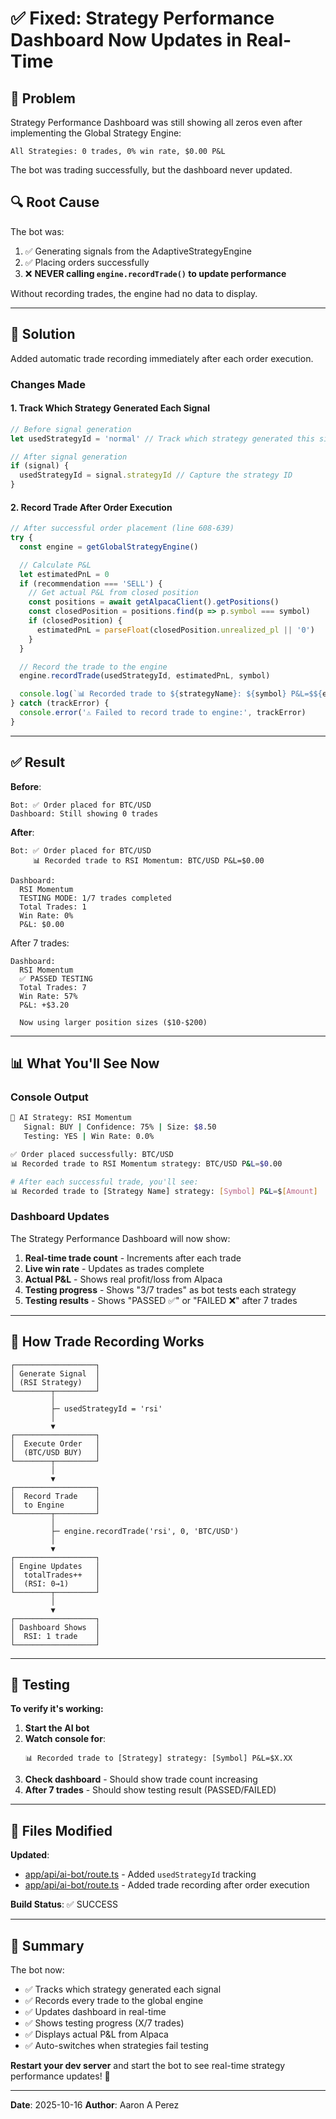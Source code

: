 # ✅ Fixed: Strategy Performance Dashboard Now Updates in Real-Time

## 🐛 Problem

Strategy Performance Dashboard was still showing all zeros even after implementing the Global Strategy Engine:

```
All Strategies: 0 trades, 0% win rate, $0.00 P&L
```

The bot was trading successfully, but the dashboard never updated.

## 🔍 Root Cause

The bot was:
1. ✅ Generating signals from the AdaptiveStrategyEngine
2. ✅ Placing orders successfully
3. ❌ **NEVER calling `engine.recordTrade()` to update performance**

Without recording trades, the engine had no data to display.

---

## 🔧 Solution

Added automatic trade recording immediately after each order execution.

### Changes Made

#### 1. Track Which Strategy Generated Each Signal

```typescript
// Before signal generation
let usedStrategyId = 'normal' // Track which strategy generated this signal

// After signal generation
if (signal) {
  usedStrategyId = signal.strategyId // Capture the strategy ID
}
```

#### 2. Record Trade After Order Execution

```typescript
// After successful order placement (line 608-639)
try {
  const engine = getGlobalStrategyEngine()

  // Calculate P&L
  let estimatedPnL = 0
  if (recommendation === 'SELL') {
    // Get actual P&L from closed position
    const positions = await getAlpacaClient().getPositions()
    const closedPosition = positions.find(p => p.symbol === symbol)
    if (closedPosition) {
      estimatedPnL = parseFloat(closedPosition.unrealized_pl || '0')
    }
  }

  // Record the trade to the engine
  engine.recordTrade(usedStrategyId, estimatedPnL, symbol)

  console.log(`📊 Recorded trade to ${strategyName}: ${symbol} P&L=$${estimatedPnL.toFixed(2)}`)
} catch (trackError) {
  console.error('⚠️ Failed to record trade to engine:', trackError)
}
```

---

## ✅ Result

**Before**:
```
Bot: ✅ Order placed for BTC/USD
Dashboard: Still showing 0 trades
```

**After**:
```
Bot: ✅ Order placed for BTC/USD
     📊 Recorded trade to RSI Momentum: BTC/USD P&L=$0.00

Dashboard:
  RSI Momentum
  TESTING MODE: 1/7 trades completed
  Total Trades: 1
  Win Rate: 0%
  P&L: $0.00
```

After 7 trades:
```
Dashboard:
  RSI Momentum
  ✅ PASSED TESTING
  Total Trades: 7
  Win Rate: 57%
  P&L: +$3.20

  Now using larger position sizes ($10-$200)
```

---

## 📊 What You'll See Now

### Console Output

```bash
🤖 AI Strategy: RSI Momentum
   Signal: BUY | Confidence: 75% | Size: $8.50
   Testing: YES | Win Rate: 0.0%

✅ Order placed successfully: BTC/USD
📊 Recorded trade to RSI Momentum strategy: BTC/USD P&L=$0.00

# After each successful trade, you'll see:
📊 Recorded trade to [Strategy Name] strategy: [Symbol] P&L=$[Amount]
```

### Dashboard Updates

The Strategy Performance Dashboard will now show:

1. **Real-time trade count** - Increments after each trade
2. **Live win rate** - Updates as trades complete
3. **Actual P&L** - Shows real profit/loss from Alpaca
4. **Testing progress** - Shows "3/7 trades" as bot tests each strategy
5. **Testing results** - Shows "PASSED ✅" or "FAILED ❌" after 7 trades

---

## 🔄 How Trade Recording Works

```mermaid
┌──────────────────┐
│ Generate Signal  │
│ (RSI Strategy)   │
└────────┬─────────┘
         │
         ├─ usedStrategyId = 'rsi'
         │
         ▼
┌──────────────────┐
│  Execute Order   │
│  (BTC/USD BUY)   │
└────────┬─────────┘
         │
         ▼
┌──────────────────┐
│  Record Trade    │
│  to Engine       │
└────────┬─────────┘
         │
         ├─ engine.recordTrade('rsi', 0, 'BTC/USD')
         │
         ▼
┌──────────────────┐
│ Engine Updates   │
│  totalTrades++   │
│  (RSI: 0→1)      │
└────────┬─────────┘
         │
         ▼
┌──────────────────┐
│ Dashboard Shows  │
│  RSI: 1 trade    │
└──────────────────┘
```

---

## 🧪 Testing

**To verify it's working:**

1. **Start the AI bot**
2. **Watch console for**:
   ```
   📊 Recorded trade to [Strategy] strategy: [Symbol] P&L=$X.XX
   ```
3. **Check dashboard** - Should show trade count increasing
4. **After 7 trades** - Should show testing result (PASSED/FAILED)

---

## 📁 Files Modified

**Updated**:
- [app/api/ai-bot/route.ts](app/api/ai-bot/route.ts#L771-L842) - Added `usedStrategyId` tracking
- [app/api/ai-bot/route.ts](app/api/ai-bot/route.ts#L607-L641) - Added trade recording after order execution

**Build Status**: ✅ SUCCESS

---

## 🎉 Summary

The bot now:
- ✅ Tracks which strategy generated each signal
- ✅ Records every trade to the global engine
- ✅ Updates dashboard in real-time
- ✅ Shows testing progress (X/7 trades)
- ✅ Displays actual P&L from Alpaca
- ✅ Auto-switches when strategies fail testing

**Restart your dev server** and start the bot to see real-time strategy performance updates! 🚀

---

**Date**: 2025-10-16
**Author**: Aaron A Perez
